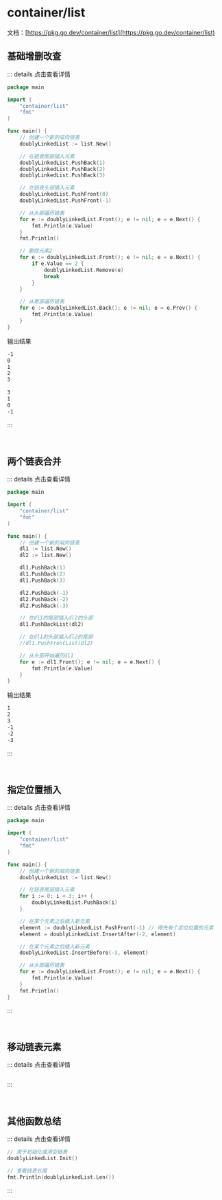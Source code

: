 # container/list

文档：[https://pkg.go.dev/container/list](https://pkg.go.dev/container/list)



## 基础增删改查

::: details 点击查看详情

```go
package main

import (
	"container/list"
	"fmt"
)

func main() {
	// 创建一个新的双向链表
	doublyLinkedList := list.New()

	// 在链表尾部插入元素
	doublyLinkedList.PushBack(1)
	doublyLinkedList.PushBack(2)
	doublyLinkedList.PushBack(3)

	// 在链表头部插入元素
	doublyLinkedList.PushFront(0)
	doublyLinkedList.PushFront(-1)

	// 从头部遍历链表
	for e := doublyLinkedList.Front(); e != nil; e = e.Next() {
		fmt.Println(e.Value)
	}
	fmt.Println()

	// 删除元素2
	for e := doublyLinkedList.Front(); e != nil; e = e.Next() {
		if e.Value == 2 {
			doublyLinkedList.Remove(e)
			break
		}
	}

	// 从尾部遍历链表
	for e := doublyLinkedList.Back(); e != nil; e = e.Prev() {
		fmt.Println(e.Value)
	}
}
```

输出结果

```bash
-1
0 
1 
2 
3 
  
3 
1 
0 
-1
```

:::

<br />

## 两个链表合并

::: details 点击查看详情

```go
package main

import (
	"container/list"
	"fmt"
)

func main() {
	// 创建一个新的双向链表
	dl1 := list.New()
	dl2 := list.New()

	dl1.PushBack(1)
	dl1.PushBack(2)
	dl1.PushBack(3)

	dl2.PushBack(-1)
	dl2.PushBack(-2)
	dl2.PushBack(-3)

	// 在dl1的尾部插入dl2的头部
	dl1.PushBackList(dl2)

	// 在dl1的头部插入dl2的尾部
	//dl1.PushFrontList(dl2)

	// 从头部开始遍历dl1
	for e := dl1.Front(); e != nil; e = e.Next() {
		fmt.Println(e.Value)
	}
}
```

输出结果

```bash
1
2 
3 
-1
-2
-3
```

:::

<br />

## 指定位置插入

::: details 点击查看详情

```go
package main

import (
	"container/list"
	"fmt"
)

func main() {
	// 创建一个新的双向链表
	doublyLinkedList := list.New()

	// 在链表尾部插入元素
	for i := 0; i < 3; i++ {
		doublyLinkedList.PushBack(i)
	}

	// 在某个元素之后插入新元素
	element := doublyLinkedList.PushFront(-1) // 得先有个定位位置的元素
	element = doublyLinkedList.InsertAfter(-2, element)

	// 在某个元素之后插入新元素
	doublyLinkedList.InsertBefore(-3, element)

	// 从头部遍历链表
	for e := doublyLinkedList.Front(); e != nil; e = e.Next() {
		fmt.Println(e.Value)
	}
	fmt.Println()
}
```

:::

<br />

## 移动链表元素

::: details 点击查看详情

```go

```

:::

<br />

## 其他函数总结

::: details 点击查看详情

```go
// 用于初始化或清空链表
doublyLinkedList.Init()

// 查看链表长度
fmt.Println(doublyLinkedList.Len())
```

:::

<br />



